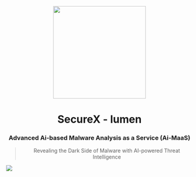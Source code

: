 <div align="center">

  
<img src="lumen.png" width="250px"/>

  
# SecureX - lumen
### Advanced Ai-based Malware Analysis as a Service (Ai-MaaS) 
> Revealing the Dark Side of Malware with AI-powered Threat Intelligence 

</div> 

<img src="lumenmap.png" />
